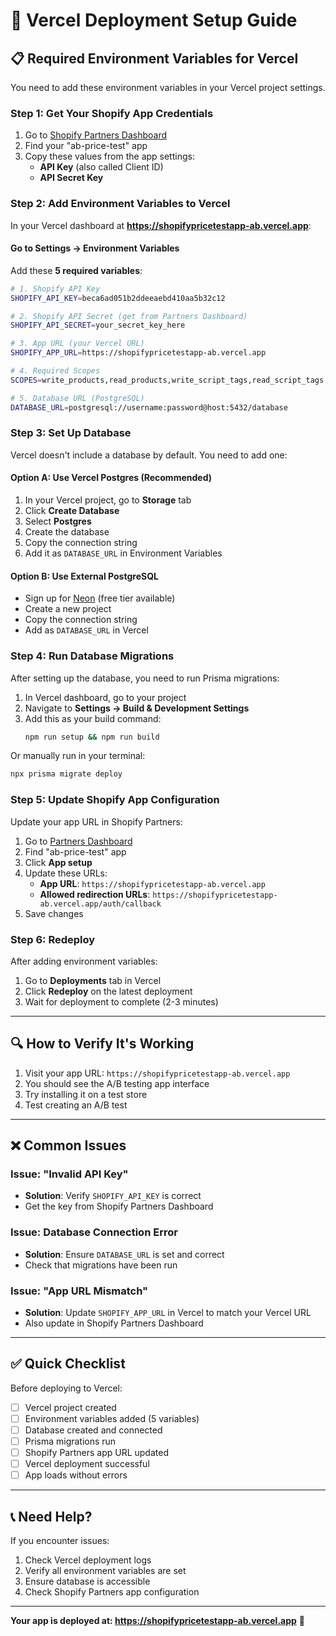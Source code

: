 # 🚀 Vercel Deployment Setup Guide

## 📋 Required Environment Variables for Vercel

You need to add these environment variables in your Vercel project settings.

### **Step 1: Get Your Shopify App Credentials**

1. Go to [Shopify Partners Dashboard](https://partners.shopify.com)
2. Find your "ab-price-test" app
3. Copy these values from the app settings:
   - **API Key** (also called Client ID)
   - **API Secret Key**

### **Step 2: Add Environment Variables to Vercel**

In your Vercel dashboard at **https://shopifypricetestapp-ab.vercel.app**:

#### **Go to Settings → Environment Variables**

Add these **5 required variables**:

```bash
# 1. Shopify API Key
SHOPIFY_API_KEY=beca6ad051b2ddeeaebd410aa5b32c12

# 2. Shopify API Secret (get from Partners Dashboard)
SHOPIFY_API_SECRET=your_secret_key_here

# 3. App URL (your Vercel URL)
SHOPIFY_APP_URL=https://shopifypricetestapp-ab.vercel.app

# 4. Required Scopes
SCOPES=write_products,read_products,write_script_tags,read_script_tags

# 5. Database URL (PostgreSQL)
DATABASE_URL=postgresql://username:password@host:5432/database
```

### **Step 3: Set Up Database**

Vercel doesn't include a database by default. You need to add one:

#### **Option A: Use Vercel Postgres (Recommended)**
1. In your Vercel project, go to **Storage** tab
2. Click **Create Database**
3. Select **Postgres**
4. Create the database
5. Copy the connection string
6. Add it as `DATABASE_URL` in Environment Variables

#### **Option B: Use External PostgreSQL**
- Sign up for [Neon](https://neon.tech) (free tier available)
- Create a new project
- Copy the connection string
- Add as `DATABASE_URL` in Vercel

### **Step 4: Run Database Migrations**

After setting up the database, you need to run Prisma migrations:

1. In Vercel dashboard, go to your project
2. Navigate to **Settings → Build & Development Settings**
3. Add this as your build command:
   ```bash
   npm run setup && npm run build
   ```

Or manually run in your terminal:
```bash
npx prisma migrate deploy
```

### **Step 5: Update Shopify App Configuration**

Update your app URL in Shopify Partners:

1. Go to [Partners Dashboard](https://partners.shopify.com)
2. Find "ab-price-test" app
3. Click **App setup**
4. Update these URLs:
   - **App URL**: `https://shopifypricetestapp-ab.vercel.app`
   - **Allowed redirection URLs**: `https://shopifypricetestapp-ab.vercel.app/auth/callback`
5. Save changes

### **Step 6: Redeploy**

After adding environment variables:

1. Go to **Deployments** tab in Vercel
2. Click **Redeploy** on the latest deployment
3. Wait for deployment to complete (2-3 minutes)

---

## 🔍 How to Verify It's Working

1. Visit your app URL: `https://shopifypricetestapp-ab.vercel.app`
2. You should see the A/B testing app interface
3. Try installing it on a test store
4. Test creating an A/B test

---

## ❌ Common Issues

### **Issue: "Invalid API Key"**
- **Solution**: Verify `SHOPIFY_API_KEY` is correct
- Get the key from Shopify Partners Dashboard

### **Issue: Database Connection Error**
- **Solution**: Ensure `DATABASE_URL` is set and correct
- Check that migrations have been run

### **Issue: "App URL Mismatch"**
- **Solution**: Update `SHOPIFY_APP_URL` in Vercel to match your Vercel URL
- Also update in Shopify Partners Dashboard

---

## ✅ Quick Checklist

Before deploying to Vercel:

- [ ] Vercel project created
- [ ] Environment variables added (5 variables)
- [ ] Database created and connected
- [ ] Prisma migrations run
- [ ] Shopify Partners app URL updated
- [ ] Vercel deployment successful
- [ ] App loads without errors

---

## 📞 Need Help?

If you encounter issues:
1. Check Vercel deployment logs
2. Verify all environment variables are set
3. Ensure database is accessible
4. Check Shopify Partners app configuration

---

**Your app is deployed at: https://shopifypricetestapp-ab.vercel.app** 🎉


